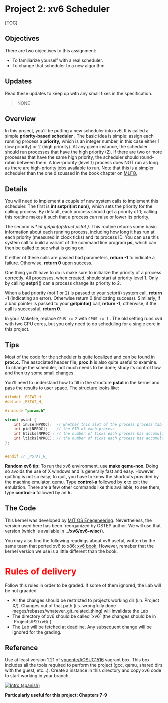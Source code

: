 # Project 2: xv6 Scheduler
[TOC]
## Objectives

There are two objectives to this assignment:

*   To familiarize yourself with a real scheduler.
*   To change that scheduler to a new algorithm.

## Updates

Read these updates to keep up with any small fixes in the specification.

 >NONE

## Overview

In this project, you'll be putting a new scheduler into xv6\. It is called a simple **priority-based scheduler** . The basic idea is simple: assign each running process a **priority,** which is an integer number, in this case either 1 (low priority) or 2 (high priority). At any given instance, the scheduler should run processes that have the high priority (2). If there are two or more processes that have the same high priority, the scheduler should round-robin between them. A low-priority (level 1) process does NOT run as long as there are high-priority jobs available to run. Note that this is a simpler scheduler than the one discussed in the book chapter on [MLFQ.](http://www.ostep.org/cpu-sched-mlfq.pdf)

## Details

You will need to implement a couple of new system calls to implement this scheduler. The first is **int setpri(int num),** which sets the priority for the calling process. By default, each process should get a priority of 1; calling this routine makes it such that a process can raise or lower its priority.

The second is **int getpinfo(struct pstat *).** This routine returns some basic information about each running process, including how long it has run at each priority (measured in clock ticks) and its process ID. You can use this system call to build a variant of the command line program **ps,** which can then be called to see what is going on.

If either of these calls are passed bad parameters, **return -1** to indicate a failure. Otherwise, **return 0** upon success.

One thing you'll have to do is make sure to initialize the priority of a process correctly. All processes, when created, should start at priority level 1\. Only by calling **setpri()** can a process change its priority to 2.

When a bad priority (not 1 or 2) is passed to your setpri() system call, **return -1** (indicating an error). Otherwise return 0 (indicating success). Similarly, if a bad pointer is passed to your **getpinfo()** call, **return -1**; otherwise, if the call is successful, **return 0**.

In your Makefile, replace `CPUS := 2` with `CPUS := 1` . The old setting runs xv6 with two CPU cores, but you only need to do scheduling for a single core in this project.

## Tips

Most of the code for the scheduler is quite localized and can be found in **proc.c.** The associated header file, **proc.h** is also quite useful to examine. To change the scheduler, not much needs to be done; study its control flow and then try some small changes.

You'll need to understand how to fill in the structure **pstat** in the kernel and pass the results to user space. The structure looks like:

```c
#ifndef _PSTAT_H_
#define _PSTAT_H_

#include "param.h"

struct pstat {
    int inuse[NPROC];  // whether this slot of the process process table is in use (1 or 0)
    int pid[NPROC];    // the PID of each process
    int hticks[NPROC]; // the number of ticks each process has accumulated at priority 2
    int lticks[NPROC]; // the number of ticks each process has accumulated at priority 1
};


#endif // _PSTAT_H_
```

**Random xv6 tip:** To run the xv6 environment, use **make qemu-nox.** Doing so avoids the use of X windows and is generally fast and easy. However, quitting is not so easy; to quit, you have to know the shortcuts provided by the machine emulator, qemu. Type **control-a** followed by **x** to exit the emulation. There are a few other commands like this available; to see them, type **control-a** followed by an **h.**

## The Code

This kernel was developed by [MIT OS Enegeneering](https://pdos.csail.mit.edu/6.828/2016/). Nevertheless, the version used here has been ´reorganized by OSTEP author. We will use that version (which is avaliable in **../xv6/xv6-wisc/**).

You may also find the following readings about xv6 useful, written by the same team that ported xv6 to x86: [xv6 book.](https://pdos.csail.mit.edu/6.828/2014/xv6/book-rev8.pdf) However, remeber that the kernel version we use is a little different than the book.

# <span style="color:red;">Rules of delivery </span>

Follow this rules in order to be graded. If some of them ignored, the Lab will be not graaded.

* All the changes should be restricted to projects working dir (i.n. Project X/). Changes out of that path (i.s. wrongfully done meges/rebases/whatever_git_related_thing) will invalidate the Lab
* The directory of xv6 should be called ´xv6´ (the changes should be in ´Projects/P2/xv6/´)
* The Lab will be fetched at deadline. Any subsequent change will be ignored for the grading.

## Reference

Use at least version 1.21 of [vpuente/AOSUC1516](https://atlas.hashicorp.com/vpuente/boxes/AOSUC1617) vagrant box. This box includes all the tools required to perform the project (gcc, qemu, shared dirs with the guest, etc...). Create a instance in this directory and copy xv6 code to start working in your branch.

[![Intro (spanish)](http://img.youtube.com/vi/gHoTn525BP8/0.jpg)](https://www.youtube.com/watch?v=gHoTn525BP8)



**Particularly useful for this project: Chapters 7-9**



